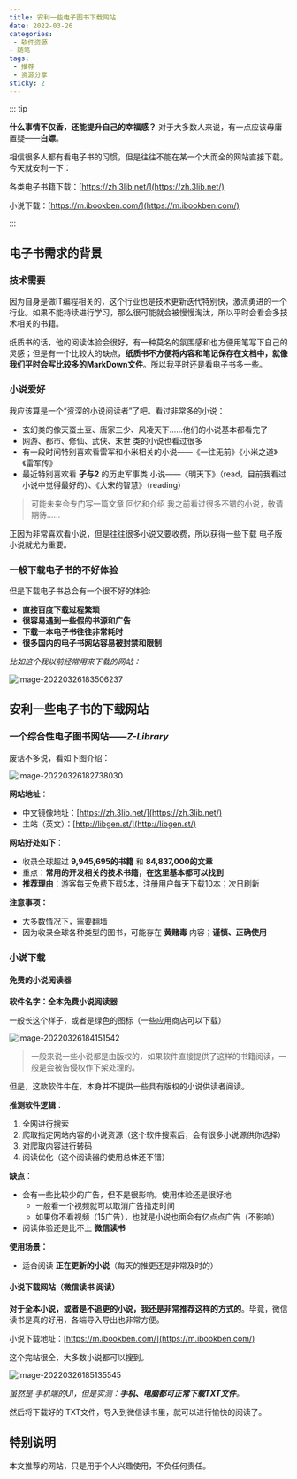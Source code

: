 ```yaml
---
title: 安利一些电子图书下载网站
date: 2022-03-26
categories:
 - 软件资源
- 随笔
tags:
 - 推荐
 - 资源分享
sticky: 2
---
```


::: tip

**什么事情不仅香，还能提升自己的幸福感？**  对于大多数人来说，有一点应该毋庸置疑——**白嫖**。

相信很多人都有看电子书的习惯，但是往往不能在某一个大而全的网站直接下载。今天就安利一下：

各类电子书籍下载：[https://zh.3lib.net/](https://zh.3lib.net/)

小说下载：[https://m.ibookben.com/](https://m.ibookben.com/)

:::

<!-- more -->

## 电子书需求的背景

### 技术需要

因为自身是做IT编程相关的，这个行业也是技术更新迭代特别快，激流勇进的一个行业。如果不能持续进行学习，那么很可能就会被慢慢淘汰，所以平时会看会多技术相关的书籍。

纸质书的话，他的阅读体验会很好，有一种莫名的氛围感和也方便用笔写下自己的灵感；但是有一个比较大的缺点，**纸质书不方便将内容和笔记保存在文档中，就像我们平时会写比较多的MarkDown文件**。所以我平时还是看电子书多一些。

### 小说爱好

我应该算是一个“资深的小说阅读者”了吧。看过非常多的小说：

- 玄幻类的像天蚕土豆、唐家三少、风凌天下……他们的小说基本都看完了
- 网游、都市、修仙、武侠、末世 类的小说也看过很多
- 有一段时间特别喜欢看雷军和小米相关的小说——《一往无前》《小米之道》《雷军传》
- 最近特别喜欢看 **孑与2** 的历史军事类 小说——《明天下》（read，目前我看过小说中觉得最好的）、《大宋的智慧》（reading）

> 可能未来会专门写一篇文章 回忆和介绍 我之前看过很多不错的小说，敬请期待……

正因为非常喜欢看小说，但是往往很多小说又要收费，所以获得一些下载 电子版小说就尤为重要。

### 一般下载电子书的不好体验

但是下载电子书总会有一个很不好的体验:

- **直接百度下载过程繁琐**
- **很容易遇到一些假的书源和广告**
- **下载一本电子书往往非常耗时**
- **很多国内的电子书网站容易被封禁和限制**

*比如这个我以前经常用来下载的网站：*

![image-20220326183506237](https://cos.duktig.cn/typora/202203261835187.png)

## 安利一些电子书的下载网站

### 一个综合性电子图书网站——*Z-Library*

废话不多说，看如下图介绍：

![image-20220326182738030](C:\Users\rsw\AppData\Roaming\Typora\typora-user-images\image-20220326182738030.png)

**网站地址**：

- 中文镜像地址：[https://zh.3lib.net/](https://zh.3lib.net/)
- 主站（英文）：[http://libgen.st/](http://libgen.st/)

**网站好处如下**：

- 收录全球超过 **9,945,695的书籍** 和 **84,837,000的文章**
- 重点：**常用的开发相关的技术书籍，在这里基本都可以找到**
- **推荐理由**：游客每天免费下载5本，注册用户每天下载10本；次日刷新

**注意事项：**

- 大多数情况下，需要翻墙
- 因为收录全球各种类型的图书，可能存在 **黄赌毒** 内容；**谨慎、正确使用**

### 小说下载

#### 免费的小说阅读器

**软件名字：全本免费小说阅读器**

一般长这个样子，或者是绿色的图标（一些应用商店可以下载）

![image-20220326184151542](https://cos.duktig.cn/typora/202203261841331.png)

> 一般来说一些小说都是由版权的，如果软件直接提供了这样的书籍阅读，一般是会被告侵权作下架处理的。

但是，这款软件牛在，本身并不提供一些具有版权的小说供读者阅读。

**推测软件逻辑**：

1. 全网进行搜索
2. 爬取指定网站内容的小说资源（这个软件搜索后，会有很多小说源供你选择）
3. 对爬取内容进行转码
4. 阅读优化（这个阅读器的使用总体还不错）

**缺点**：

- 会有一些比较少的广告，但不是很影响。使用体验还是很好地
  - 一般看一个视频就可以取消广告指定时间
  - 如果你不看视频（15广告），也就是小说也面会有亿点点广告（不影响）
- 阅读体验还是比不上 **微信读书**

**使用场景：**

- 适合阅读 **正在更新的小说**（每天的推更还是非常及时的）

#### 小说下载网站（微信读书 阅读）

**对于全本小说，或者是不追更的小说，我还是非常推荐这样的方式的**。毕竟，微信读书是真的好用，各端导入导出也非常方便。

小说下载地址：[https://m.ibookben.com/](https://m.ibookben.com/)

这个完站很全，大多数小说都可以搜到。

![image-20220326185135545](https://cos.duktig.cn/typora/202203261851239.png)

*虽然是 手机端的UI，但是实测：**手机、电脑都可正常下载TXT文件**。*



然后将下载好的 TXT文件，导入到微信读书里，就可以进行愉快的阅读了。



## 特别说明

本文推荐的网站，只是用于个人兴趣使用，不负任何责任。